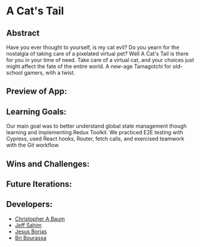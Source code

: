 # A Cat's Tail

## Abstract

Have you ever thought to yourself, is my cat evil? Do you yearn for the nostalgia of taking care of a pixelated virtual pet? Well A Cat's Tail is there for you in your time of need. Take care of a virtual cat, and your choices just might affect the fate of the entire world. A new-age Tamagotchi for old-school gamers, with a twist.

## Preview of App:


## Learning Goals:

Our main goal was to better understand global state management though learning and implementing Redux Toolkit. We practiced E2E testing with Cypress, used React hooks, Router, fetch calls, and exercised teamwork with the Git workflow.

## Wins and Challenges:

## Future Iterations:

## Developers:

- [Christopher A Baum](https://github.com/qrispi)
- [Jeff Sahim](https://github.com/jsahim)
- [Jesus Borjas](https://github.com/Jesusborjas006)
- [Bri Bourassa](https://github.com/BriBourassa)
